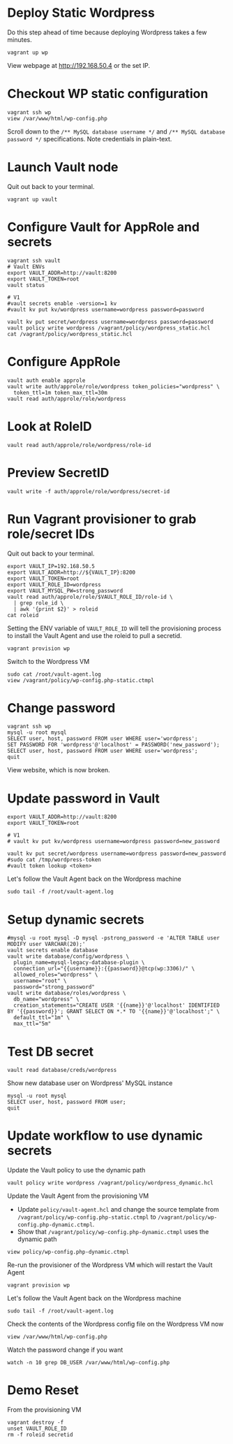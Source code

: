 # Deploy Static Wordpress

Do this step ahead of time because deploying Wordpress takes a few minutes.

```shell
vagrant up wp
```

View webpage at http://192.168.50.4 or the set IP.

# Checkout WP static configuration

```shell
vagrant ssh wp
view /var/www/html/wp-config.php
```

Scroll down to the `/** MySQL database username */` and `/** MySQL database password */` specifications.  Note credentials in plain-text.

# Launch Vault node

Quit out back to your terminal.

```shell
vagrant up vault
```

# Configure Vault for AppRole and secrets

```shell
vagrant ssh vault
# Vault ENVs
export VAULT_ADDR=http://vault:8200
export VAULT_TOKEN=root
vault status

# V1
#vault secrets enable -version=1 kv
#vault kv put kv/wordpress username=wordpress password=password

vault kv put secret/wordpress username=wordpress password=password
vault policy write wordpress /vagrant/policy/wordpress_static.hcl
cat /vagrant/policy/wordpress_static.hcl
```

# Configure AppRole

```shell
vault auth enable approle
vault write auth/approle/role/wordpress token_policies="wordpress" \
  token_ttl=1m token_max_ttl=30m
vault read auth/approle/role/wordpress
```

# Look at RoleID

```shell
vault read auth/approle/role/wordpress/role-id
```

# Preview SecretID

```shell
vault write -f auth/approle/role/wordpress/secret-id
```

# Run Vagrant provisioner to grab role/secret IDs

Quit out back to your terminal.

```shell
export VAULT_IP=192.168.50.5
export VAULT_ADDR=http://${VAULT_IP}:8200
export VAULT_TOKEN=root
export VAULT_ROLE_ID=wordpress
export VAULT_MYSQL_PW=strong_password
vault read auth/approle/role/$VAULT_ROLE_ID/role-id \
  | grep role_id \
  | awk '{print $2}' > roleid
cat roleid
```

Setting the ENV variable of `VAULT_ROLE_ID` will tell the provisioning process to install the Vault Agent and use the roleid to pull a secretid.

```shell
vagrant provision wp
```

Switch to the Wordpress VM

```shell
sudo cat /root/vault-agent.log
view /vagrant/policy/wp-config.php-static.ctmpl
```

# Change password

```shell
vagrant ssh wp
mysql -u root mysql
SELECT user, host, password FROM user WHERE user='wordpress';
SET PASSWORD FOR 'wordpress'@'localhost' = PASSWORD('new_password');
SELECT user, host, password FROM user WHERE user='wordpress';
quit
```
View website, which is now broken.

# Update password in Vault

```shell
export VAULT_ADDR=http://vault:8200
export VAULT_TOKEN=root

# V1
# vault kv put kv/wordpress username=wordpress password=new_password

vault kv put secret/wordpress username=wordpress password=new_password
#sudo cat /tmp/wordpress-token
#vault token lookup <token>
```

Let's follow the Vault Agent back on the Wordpress machine

```shell
sudo tail -f /root/vault-agent.log
```

# Setup dynamic secrets

```shell
#mysql -u root mysql -D mysql -pstrong_password -e 'ALTER TABLE user MODIFY user VARCHAR(20);'
vault secrets enable database
vault write database/config/wordpress \
  plugin_name=mysql-legacy-database-plugin \
  connection_url="{{username}}:{{password}}@tcp(wp:3306)/" \
  allowed_roles="wordpress" \
  username="root" \
  password="strong_password"
vault write database/roles/wordpress \
  db_name="wordpress" \
  creation_statements="CREATE USER '{{name}}'@'localhost' IDENTIFIED BY '{{password}}'; GRANT SELECT ON *.* TO '{{name}}'@'localhost';" \
  default_ttl="1m" \
  max_ttl="5m"
```

# Test DB secret

```shell
vault read database/creds/wordpress
```

Show new database user on Wordpress' MySQL instance

```shell
mysql -u root mysql
SELECT user, host, password FROM user;
quit
```

# Update workflow to use dynamic secrets

Update the Vault policy to use the dynamic path

```shell
vault policy write wordpress /vagrant/policy/wordpress_dynamic.hcl
```

Update the Vault Agent from the provisioning VM

* Update `policy/vault-agent.hcl` and change the source template from `/vagrant/policy/wp-config.php-static.ctmpl` to `/vagrant/policy/wp-config.php-dynamic.ctmpl`.
* Show that `/vagrant/policy/wp-config.php-dynamic.ctmpl` uses the dynamic path

```shell
view policy/wp-config.php-dynamic.ctmpl
```

Re-run the provisioner of the Wordpress VM which will restart the Vault Agent

```shell
vagrant provision wp
```

Let's follow the Vault Agent back on the Wordpress machine

```shell
sudo tail -f /root/vault-agent.log
```

Check the contents of the Wordpress config file on the Wordpress VM now

```shell
view /var/www/html/wp-config.php
```

Watch the password change if you want

```shell
watch -n 10 grep DB_USER /var/www/html/wp-config.php
```

# Demo Reset

From the provisioning VM


```shell
vagrant destroy -f
unset VAULT_ROLE_ID
rm -f roleid secretid
```